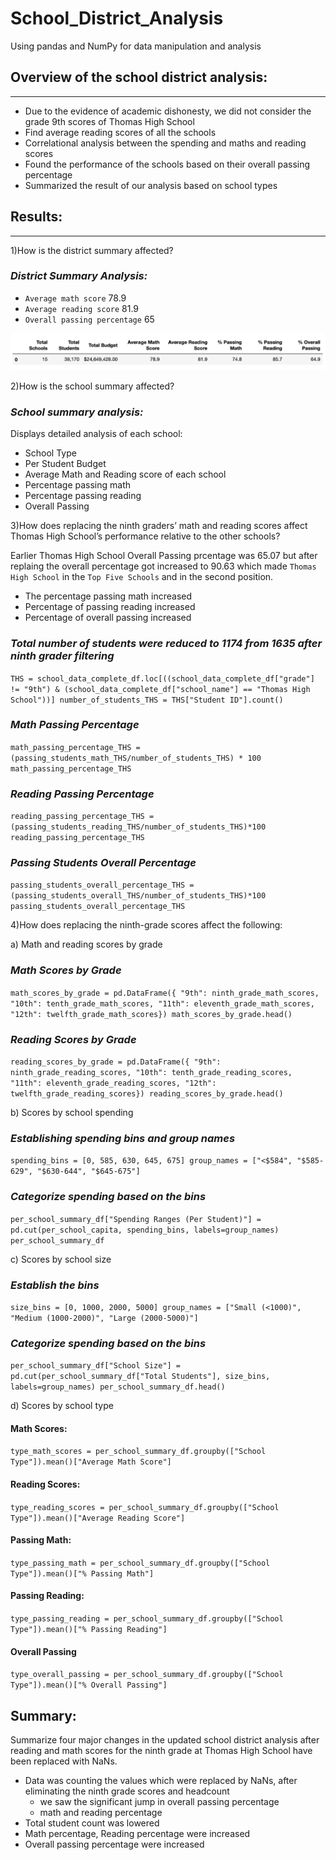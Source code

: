 # School_District_Analysis
Using pandas and NumPy for data manipulation and analysis
## Overview of the school district analysis:
---
- Due to the evidence of academic dishonesty, we did not consider the grade 9th scores of Thomas High School
- Find average reading scores of all the schools
- Correlational analysis between the spending and maths and reading scores
- Found the performance of the schools based on their overall passing percentage 
- Summarized the result of our analysis based on school types 

## Results:
---

1)How is the district summary affected?

### *District Summary Analysis:*

- `Average math score` 78.9
- `Average reading score` 81.9
- `Overall passing percentage` 65

<img src = "District_Summary.png"> </img>

2)How is the school summary affected?

 ### *School summary analysis:*
Displays detailed analysis of each school:
- School Type 
- Per Student Budget
- Average Math and Reading score of each school
- Percentage passing math
- Percentage passing reading
- Overall Passing


3)How does replacing the ninth graders’ math and reading scores affect Thomas High School’s performance relative to the other schools?

Earlier Thomas High School Overall Passing prcentage was 65.07 but after replaing the overall percentage got increased to 90.63 which made `Thomas High School` in the `Top Five Schools` and in the second position. 

- The percentage passing math increased
- Percentage of passing reading increased
- Percentage of overall passing increased

### *Total number of students were reduced to 1174 from 1635 after ninth grader filtering*
`THS = school_data_complete_df.loc[((school_data_complete_df["grade"] != "9th") & (school_data_complete_df["school_name"] == "Thomas High School"))] number_of_students_THS = THS["Student ID"].count()`

### *Math Passing Percentage*
`math_passing_percentage_THS =(passing_students_math_THS/number_of_students_THS) * 100
math_passing_percentage_THS`

### *Reading Passing Percentage*
`reading_passing_percentage_THS = (passing_students_reading_THS/number_of_students_THS)*100
reading_passing_percentage_THS`

### *Passing Students Overall Percentage*
`passing_students_overall_percentage_THS = (passing_students_overall_THS/number_of_students_THS)*100
passing_students_overall_percentage_THS`

4)How does replacing the ninth-grade scores affect the following:

a) Math and reading scores by grade

### *Math Scores by Grade*

`math_scores_by_grade = pd.DataFrame({
"9th": ninth_grade_math_scores,
"10th": tenth_grade_math_scores,
"11th": eleventh_grade_math_scores,
"12th": twelfth_grade_math_scores})
math_scores_by_grade.head()`

### *Reading Scores by Grade*

`reading_scores_by_grade = pd.DataFrame({
"9th": ninth_grade_reading_scores,
"10th": tenth_grade_reading_scores,
"11th": eleventh_grade_reading_scores,
"12th": twelfth_grade_reading_scores})
reading_scores_by_grade.head()`

b) Scores by school spending

### *Establishing spending bins and group names*

`spending_bins = [0, 585, 630, 645, 675]
group_names = ["<$584", "$585-629", "$630-644", "$645-675"]`
### *Categorize spending based on the bins*
`per_school_summary_df["Spending Ranges (Per Student)"] = pd.cut(per_school_capita, spending_bins, labels=group_names)
per_school_summary_df`

c) Scores by school size
### *Establish the bins*
`size_bins = [0, 1000, 2000, 5000]
group_names = ["Small (<1000)", "Medium (1000-2000)", "Large (2000-5000)"]`

### *Categorize spending based on the bins*
`per_school_summary_df["School Size"] = pd.cut(per_school_summary_df["Total Students"], size_bins, labels=group_names)
per_school_summary_df.head()`

d) Scores by school type
#### Math Scores:
`type_math_scores = per_school_summary_df.groupby(["School Type"]).mean()["Average Math Score"]`
#### Reading Scores:
`type_reading_scores = per_school_summary_df.groupby(["School Type"]).mean()["Average Reading Score"]`
#### Passing Math:
`type_passing_math = per_school_summary_df.groupby(["School Type"]).mean()["% Passing Math"]`
#### Passing Reading:
`type_passing_reading = per_school_summary_df.groupby(["School Type"]).mean()["% Passing Reading"]`
#### Overall Passing
`type_overall_passing = per_school_summary_df.groupby(["School Type"]).mean()["% Overall Passing"]`

## Summary: 
Summarize four major changes in the updated school district analysis after reading and math scores for the ninth grade at Thomas High School have been replaced with NaNs.

- Data was counting the values which were replaced by NaNs, after eliminating the ninth grade scores and headcount
    - we saw the significant jump in overall passing percentage
    - math and reading percentage 
- Total student count was lowered 
- Math percentage, Reading percentage were increased
- Overall passing percentage were increased 
